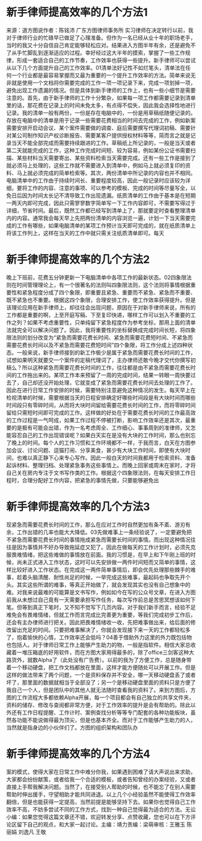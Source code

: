# 新手律师提高效率的几个方法1

来源：道方图说作者：陈铭沛 广东方图律师事务所 实习律师在决定转行以前，我对于律师行业的忙碌早已做足了心理准备。但作为一名已经从业十年的职场老手，当时的我又十分自信自己肯定能够轻松应对。结果进入方图半年有余，还是避免不了从手忙脚乱到逐渐适应的过程。幸好经过这大半年的摸索，掌握了一些工作规律，形成一套适合自己的工作节奏，工作效率也获得一些提升。新手律师可以尝试从以下几个方面提升自己的工作效率。01清单法好记性不如烂笔头，清单法在任何一个行业都是最容易掌握而又最为重要的一个提升工作效率的方法。简单来说无非就是使用一个文档将你需要完成的工作一项一项记录下来，完成一项划掉一项，避免出现工作遗漏的情况。但是具体到新手律师的工作上，也有一些小细节是需要注意的。首先，由于新手律师的工作十分繁杂，如果每一项工作都需要记录到清单里的话，那花费在记录上的时间未免太多，有点得不偿失，因此我会选择性地进行记录。我的清单一般有两份，一份是存在电脑中的，一份是用草稿纸随便记录的。存放在电脑中的清单是用于记录一些需要花费相当的时间去完成的工作，例如新案需要安排开启动会议、某个案件需要做的调查、庭后需要撰写代理词初稿、需要针对某公司制作知识产权诊断报告、需要某客户提供授权材料等等，简而言之就是记录当天不能全部完成而需要持续跟进的工作。草稿纸上所记录的，一般是当天或者第二天就能完成的工作，这种工作完成时间短、较为容易，例如某份公证书需要扫描、某些材料当天需要寄出、某些资料检索当天需要完成。还有一些工作是接到了就必须马上处理的，这些工作就不需要进入到清单中，例如马上就必须复印的资料、马上就必须完成的简单检索等。其次，两份清单中所记录的内容也并不相同。电脑清单中的工作由于持续时间长、重要程度较高，因此一般记录时应该较为详细，要将工作的内容、注意的事项、可以参考的模板、完成的时间等尽量写全，以免日后因为时间太长记不清导致工作出现遗漏。纸质清单的工作由于基本是在短期一两天内即可完成，因此只需寥寥数字简单写一下工作内容即可，不需要写得过于详细，节省时间。最后，既然工作都已经写到清单上了，那就要定时查看整理清单内的内容。通常我会每天早上先把两份清单的内容浏览一遍，计划一下当天需要完成的工作有哪些，如果电脑清单的某项工作预计当天即可完成的，就在纸质清单上将该工作列上，这样在当天的工作中就只需关注纸质清单即可。每天

# 新手律师提高效率的几个方法2

晚上下班前，花费五分钟更新一下电脑清单中各项工作的最新状态。02四象限法则在时间管理理论上，有一个很著名的法则叫四象限法则，这个法则将事情根据重要性和紧急程度分成了四个象限，即重要且紧急、重要而不紧急、紧急而不重要、既不紧急也不重要。根据这四个象限，合理安排工作，使工作效率获得提升。但是该理论应用在新手律师上，却往往会出现问题，原因在于对新手律师来说，所有的工作都是重要的啊，上至开庭写稿、下至复印快递，哪样工作可以划入不重要的工作之列？如果不考虑重要性，只单纯留下紧急程度作为参考坐标，那用上面的清单法就完全可以解决问题了。因此，我将重要性的坐标替换成完成时间长短，将四象限法则的划分改变为“紧急而需要花费长时间、紧急而需要花费短时间、不紧急而需要花费长时间以及不紧急而需要花费短时间”四个象限，将工作分成上述四种状态。一般来说，新手律师接到的新工作极少是属于紧急而需要花费长时间的工作，试想如果明天就要交一个案件的定稿代理词了，主办律师还敢今晚才交代你撰写初稿么？所以这种紧急而需要花费长时间的工作，往往都是由不紧急而需要花费长时间的工作拖出来的。某项工作本来预留了一周的完成时间，结果一转眼一周快要过去了，自己却还没开始处理，它就变成了紧急而需要花费长时间去处理的工作了。因此在进行日常工作安排的时候，需要特别注意避免这种情况的发生。每天早上在检视清单的时候，需要根据当天的日程安排确定好哪些时间段是有大块时间而哪些时间段只有零碎时间，从而将大块时间留给需要花费长时间的工作，而将零碎时间留给只需短时间即可完成的工作。这样做的好处在于需要花费长时间的工作最高效的工作过程是一气呵成，如果工作过程不停被打断，影响工作效率还是其次，最重要的是极有可能会出错，作为一名考虑周全、工作细心、事事周到的准律师，又怎能容忍自己的工作出现错误呢？如果白天实在是没有大块的工作时间，那么也别忘了晚上的时间。每个人的工作习惯和工作环境都不一样，于我而言，白天在方图参加会议、讨论问题、逗猫打闹、分享美食，甚少有大块工作时间，即使有大块时间，也难以真正静下心来专心写作。因此一般白天的时间我都用于检索资料、准备起诉材料、整理归档、处理紧急事务这些事情上。而晚上回家或周末在家时，才将自己关在房内专注于文书写作类的工作。根据这个四象限法则，在每天安排工作日程时，合理分配好工作内容，把紧急的事情先做，只要能够避免出

# 新手律师提高效率的几个方法3

现紧急而需要花费长时间的工作，那么在应对工作时自然更加有条不紊、游刃有余，工作出错的几率也能大大降低。03先做难事上一条经验说了，一定要避免把不紧急而需要花费长时间的事情拖成紧急而需要长时间的事情。而出现这种情况往往是因为事情并不好办导致拖延症又犯了。因此在做每天的工作计划时，必须先克服畏难情绪，把这些难做的事情放在前面。我的习惯是，在早上和下午刚上班的时候，尚未正式进入工作状态，这时可以先安排做一两件时间短而又简单的事情，这样比较好进入工作状态。在完成这一两件简单事情后，即会优先处理那些棘手的难事，趁着头脑清醒、耐性尚足的时候，一举完成这些难事，最起码也争取先开个头。其实这些所谓的难事，等真正开始做了，就会发现其实也没有自己想象中的难。对我来说最难的可能算是文书写作，例如如今在写的公众号文章，在进入方图前我从未想过自己竟有一天需要承担写作任务，每次写作前总是苦思冥想该如何下笔。但等到真正下笔时，又不知不觉写下几页内容。对于我们新手而言，经验不足难免会有畏难情绪，但就工作而言完成比完善更为重要，等我们完成初步工作后，还会有主办律师进行把关。因此把畏难情绪收一收，先把难事做出来，给后面的修改留出充足的时间。只要把难事解决了，你就会发现接下来一天的工作都轻松多了，抱着愉快的心情，工作效率还会低吗？04善于借助外力这里的外力既包括物也包括人。对于律师日常工作上能够产生助力的物，一般是指软件。相信大家总收藏着一堆压箱底的好用软件，而在方图大家用得最多的，除了office三剑客这种大路货外，就数Alpha了（此处没有广告费）。以前的我为了方便工作，总是随身带着一个移动硬盘，把工作文档都放在里面，这样才能方便随处可以开展工作。但是这样的做法带来了两个问题，一个是资料保存并不安全，哪一天移动硬盘丢了或者坏了，那里面的数据就相当于全部没了；另一个是移动硬盘里面的资料只是方便了我自己一个人，但是团队中的其他人就无法随时查看我的资料了。来到方图后，方图的工作流程大多都依赖Alpha开展，每一个项目都会有自己独立的共享文件夹，资料的储存、修改与查阅都非常方便，对于工作效率的提升是会有帮助的。除此以外还有工作日程提醒、工作计时、案例查找分析等等专门配套的各种功能板块，虽然各功能不能说做得最为顶尖，但是也基本齐全。而对于工作能够产生助力的人，当然就是指身边的小伙伴们了。方图的组织架构和团队办

# 新手律师提高效率的几个方法4

案的模式，使得大家在日常工作中难分你我，如果遇到困难了请大声说出来求助，大家都会纷纷献策，或者给我一个合适的模板，或者告知曾经的办案经验，又或者直接上手帮我解决问题。当然了，在接受别人帮助的时候，也不能忘了在别人需要帮助时伸出援手，守望相助才能共同进退。以上几个小经验虽然不能使得工作效率翻倍，但是也能获得一定提高，当然前提是能够坚持下去。如果你也觉得自己工作效率不高，不妨多尝试不同的工作方式，找到一种自己觉得最为适合的方法。无讼小编：如果您觉得这篇文章还不错，欢迎转发分享、点赞收藏，您也可以在下方评论区留下自己的观点，和大家一起讨论。主编：靖力责编：梁萌审核：王雅玉 陈丽娟 刘逸凡 王敬

